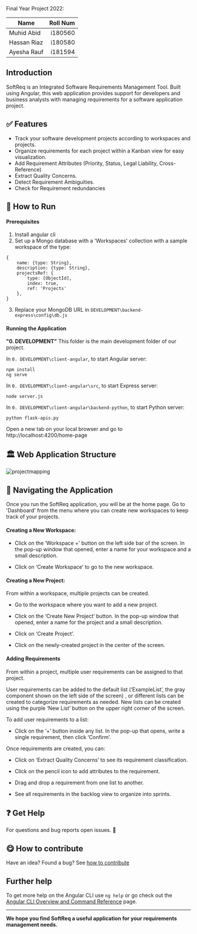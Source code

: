 Final Year Project 2022: 

| Name      | Roll Num |
| --------- | -----:|
| Muhid Abid  | i180560 |
| Hassan Riaz     |   i180580 |
| Ayesha Rauf     |   i181594 |

## Introduction
SoftReq is an Integrated Software Requirements Management Tool. Built using  Angular, this web application provides support for developers and business analysts with managing requirements for a software application project.

## ✅ Features
- Track your software development projects according to workspaces and projects.
- Organize requirements for each project within a Kanban view for easy visualization.
- Add Requirement Attributes (Priority, Status, Legal Liability, Cross-Reference)
- Extract Quality Concerns.
- Detect Requirement Ambiguities.
- Check for Requirement redundancies


## 🏃 How to Run
#### Prerequisites
1. Install angular cli
2. Set up a Mongo database with a 'Workspaces' collection with a sample workspace of the type:

````
{
	name: {type: String},
	description: {type: String},
	projectsRef: {
		type: [ObjectId],
		index: true,
 		ref: 'Projects'
	},
}
````

3. Replace your MongoDB URL in `DEVELOPMENT\backend-express\config\db.js`

#### Running the Application

**"0. DEVELOPMENT"** This folder is the main development folder of our project.

In `0. DEVELOPMENT\client-angular`, to start Angular server:

    npm install
	ng serve

In `0. DEVELOPMENT\client-angular\src`, to start Express server:

    node server.js

In `0. DEVELOPMENT\client-angular\backend-python`, to start Python server: 

    python flask-apis.py

Open a new tab on your local browser and go to http://localhost:4200/home-page
## 🏛️ Web Application Structure



![projectmapping](https://user-images.githubusercontent.com/62544274/211210938-2a341c6f-543d-49cc-b5d7-4505ad8abf14.png)

## 🧭 Navigating the Application
Once you run the SoftReq application, you will be at the home page. Go to 'Dashboard' from the menu where you can create new workspaces to keep track of your projects.

#### Creating a New Workspace:

- Click on the ‘Workspace +’ button on the left side bar of the screen. In the pop-up window that opened, enter a name for your workspace and a small description. 

- Click on ‘Create Workspace’ to go to the new workspace.

#### Creating a New Project:

From within a workspace, multiple projects can be created. 

- Go to the workspace where you want to add a new project.

- Click on the ‘Create New Project’ button. In the pop-up window that opened, enter a name for the project and a small description.

- Click on ‘Create Project’.

- Click on the newly-created project in the center of the screen.

#### Adding Requirements

From within a project, multiple user requirements can be assigned to that project.

User requirements can be added to the default list (‘ExampleList’, the gray component shown on the left side of the screen) , or different lists can be created to categorize requirements as needed. New lists can be created using the purple ‘New List’ button on the upper right corner of the screen.

To add user requirements to a list: 
- Click on the ‘+’ button inside any list. In the pop-up that opens, write a single requirement, then click ‘Confirm’.

Once requirements are created, you can: 

- Click on ‘Extract Quality Concerns’ to see its requirement classification.

- Click on the pencil icon to add attributes to the requirement.

- Drag and drop a requirement from one list to another.

- See all requirements in the backlog view to organize into sprints.


## ❓ Get Help

For questions and bug reports open issues. 🐛

## 😋 How to contribute

Have an idea? Found a bug? See [how to contribute](contributing.md) 

## Further help

To get more help on the Angular CLI use `ng help` or go check out the [Angular CLI Overview and Command Reference](https://angular.io/cli) page.

------------


**We hope you find SoftReq a useful application for your requirements management needs.**


<!-- # ClientAngular

This project was generated with [Angular CLI](https://github.com/angular/angular-cli) version 13.3.3.

## Development server

Run `ng serve` for a dev server. Navigate to `http://localhost:4200/`. The application will automatically reload if you change any of the source files.

## Code scaffolding

Run `ng generate component component-name` to generate a new component. You can also use `ng generate directive|pipe|service|class|guard|interface|enum|module`.

## Build

Run `ng build` to build the project. The build artifacts will be stored in the `dist/` directory.

## Running unit tests

Run `ng test` to execute the unit tests via [Karma](https://karma-runner.github.io).

## Running end-to-end tests

Run `ng e2e` to execute the end-to-end tests via a platform of your choice. To use this command, you need to first add a package that implements end-to-end testing capabilities.

## Further help

To get more help on the Angular CLI use `ng help` or go check out the [Angular CLI Overview and Command Reference](https://angular.io/cli) page. -->
